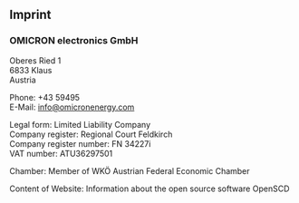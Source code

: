 ## Imprint

### OMICRON electronics GmbH

Oberes Ried 1  
6833 Klaus  
Austria

Phone: +43 59495  
E-Mail: [info@omicronenergy.com](mailto:info@omicronenergy.com)

Legal form: Limited Liability Company  
Company register: Regional Court Feldkirch  
Company register number: FN 34227i  
VAT number: ATU36297501

Chamber: Member of WKÖ Austrian Federal Economic Chamber

Content of Website: Information about the open source software OpenSCD
